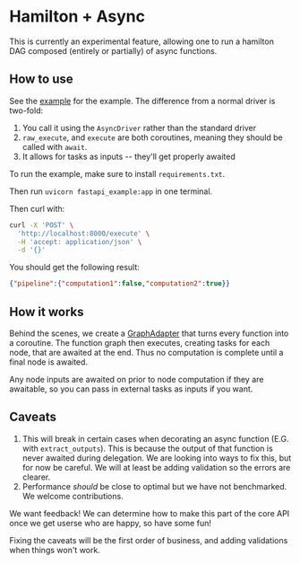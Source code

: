 # Hamilton + Async

This is currently an experimental feature, allowing one to run a hamilton DAG composed (entirely or partially) of async functions.

## How to use

See the [example](fastapi.py) for the example. The difference from a normal driver is two-fold:

1. You call it using the `AsyncDriver` rather than the standard driver
2. `raw_execute`, and `execute` are both coroutines, meaning they should be called with `await`.
3. It allows for tasks as inputs -- they'll get properly awaited

To run the example, make sure to install `requirements.txt`.

Then run `uvicorn fastapi_example:app` in one terminal.

Then curl with:

```bash
curl -X 'POST' \
  'http://localhost:8000/execute' \
  -H 'accept: application/json' \
  -d '{}'
```

You should get the following result:

```json
{"pipeline":{"computation1":false,"computation2":true}}
```


## How it works

Behind the scenes, we create a [GraphAdapter](../../hamilton/experimental/h_async.py)
that turns every function into a coroutine. The function graph then executes, creating tasks for each node,
that are awaited at the end. Thus no computation is complete until a final node
is awaited.

Any node inputs are awaited on prior to node computation if they are awaitable, so you can pass
in external tasks as inputs if you want.

## Caveats

1. This will break in certain cases when decorating an async function (E.G. with `extract_outputs`).
This is because the output of that function is never awaited during delegation. We are looking into ways to fix this,
but for now be careful. We will at least be adding validation so the errors are clearer.
2. Performance *should* be close to optimal but we have not benchmarked. We welcome contributions.

We want feedback! We can determine how to make this part of the core API once we get userse who are happy,
so have some fun!

Fixing the caveats will be the first order of business, and adding validations when things won't work.
